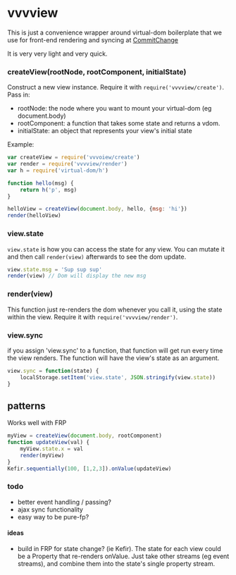 # vvvview

This is just a convenience wrapper around virtual-dom boilerplate that we use for front-end rendering and syncing at [CommitChange](https://github.com/commitchange/)

It is very very light and very quick.

### createView(rootNode, rootComponent, initialState)

Construct a new view instance. Require it with `require('vvvview/create')`. Pass in:

* rootNode: the node where you want to mount your virtual-dom (eg document.body)
* rootComponent: a function that takes some state and returns a vdom.
* initialState: an object that represents your view's initial state

Example:

```js
var createView = require('vvvoiew/create')
var render = require('vvvview/render')
var h = require('virtual-dom/h')

function hello(msg) {
	return h('p', msg)
}

helloView = createView(document.body, hello, {msg: 'hi'})
render(helloView)
```

### view.state

`view.state` is how you can access the state for any view. You can mutate it and then call `render(view)` afterwards to see the dom update.

```js
view.state.msg = 'Sup sup sup'
render(view) // Dom will display the new msg
```

### render(view)

This function just re-renders the dom whenever you call it, using the state within the view. Require it with `require('vvvview/render')`.

### view.sync

if you assign 'view.sync' to a function, that function will get run every time the view renders. The function will have the view's state as an argument.

```js
view.sync = function(state) {
	localStorage.setItem('view.state', JSON.stringify(view.state))
}
```

## patterns

Works well with FRP

```js
myView = createView(document.body, rootComponent)
function updateView(val) {
	myView.state.x = val
	render(myView)
}
Kefir.sequentially(100, [1,2,3]).onValue(updateView)
```

### todo

* better event handling / passing?
* ajax sync functionality
* easy way to be pure-fp?

#### ideas

* build in FRP for state change? (ie Kefir). The state for each view could be a Property that re-renders onValue. Just take other streams (eg event streams), and combine them into the state's single property stream.

